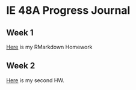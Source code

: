 # IE 48A Progress Journal

## Week 1
[Here](Homeworks/HW1-Abdullah.html) is my RMarkdown Homework

## Week 2
[Here](Homework_Electricity.nb.html) is my second HW.

